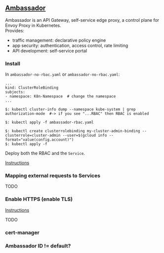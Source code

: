 ## [Ambassador](https://www.getambassador.io/)

Ambassador is an API Gateway, self-service edge proxy, a control plane for Envoy Proxy in Kubernetes.  
Provides:
* traffic management: declarative policy engine
* app security: authentication, access control, rate limiting
* API development: self-service portal

### Install

In `ambassador-no-rbac.yaml` or `ambassador-no-rbac.yaml`:
```
...
kind: ClusterRoleBinding
subjects:
- namespace: K8n-Namespace  # change the namespace
...
```

```
$: kubectl cluster-info dump --namespace kube-system | grep authorization-mode  #-> if you see "...RBAC" then RBAC is enabled

$: kubectl apply -f ambassador-rbac.yaml

$: kubectl create clusterrolebinding my-cluster-admin-binding --clusterrole=cluster-admin --user=$(gcloud info --format="value(config.account)")
$: kubectl apply -f
```

Deploy both the RBAC and the `Service`.  

[Instructions](Docs/GettingStarted/Installing/KubernetesYAML)

### Mapping external requests to Services

TODO

### Enable HTTPS (enable TLS)

[Instructions](Docs\Guides\Security\EnablingHTTPS)

TODO
### cert-manager
### Ambassador ID != default?
